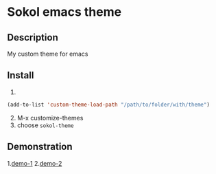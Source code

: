 # Sokol emacs theme

## Description
My custom theme for emacs

## Install
1) 
```lisp  
(add-to-list 'custom-theme-load-path "/path/to/folder/with/theme")
```
2) M-x customize-themes
3) choose `sokol-theme`

## Demonstration 

1.[demo-1](https://github.com/bohdan-sokolovskyi/sokol-emacs-theme/blob/master/demo/demo-1.png)
2.[demo-2](https://github.com/bohdan-sokolovskyi/sokol-emacs-theme/blob/master/demo/demo-2.png)
